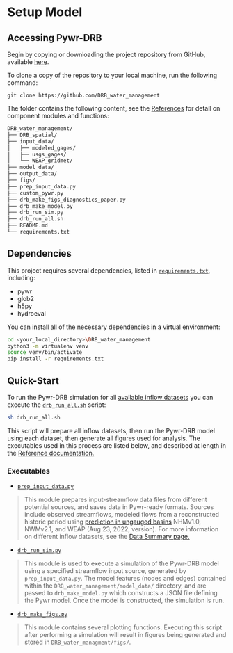 # Setup Model

## Accessing Pywr-DRB

Begin by copying or downloading the project repository from GitHub, available [here](https://github.com/ahamilton144/DRB_water_management).

To clone a copy of the repository to your local machine, run the following command:

```
git clone https://github.com/DRB_water_management
```

The folder contains the following content, see the [References](../../API_References/api_references.md) for detail on component modules and functions:

```Bash
DRB_water_management/
├── DRB_spatial/
├── input_data/
│   ├── modeled_gages/
│   ├── usgs_gages/
│   └── WEAP_gridmet/
├── model_data/
├── output_data/
├── figs/
├── prep_input_data.py
├── custom_pywr.py
├── drb_make_figs_diagnostics_paper.py
├── drb_make_model.py
├── drb_run_sim.py
├── drb_run_all.sh        
├── README.md
└── requirements.txt
```


## Dependencies

This project requires several dependencies, listed in [`requirements.txt`](https://github.com/DRB_water_managment/requirements.txt), including:
- pywr
- glob2
- h5py
- hydroeval

You can install all of the necessary dependencies in a virtual environment:

```Bash
cd <your_local_directory>\DRB_water_management
python3 -m virtualenv venv
source venv/bin/activate
pip install -r requirements.txt
```

## Quick-Start

To run the Pywr-DRB simulation for all [available inflow datasets](../Supplemental/data_summary.md) you can execute the [`drb_run_all.sh`](../API_References/drb_run_all.md) script:

```Bash
sh drb_run_all.sh
```

This script will prepare all inflow datasets, then run the Pywr-DRB model using each dataset, then generate all figures used for analysis.  The executables used in this process are listed below, and described at length in the [Reference documentation.](../API_References/api_references.md)

### Executables

- [`prep_input_data.py`](../API_References/prep_input_data.md)
> This module prepares input-streamflow data files from different potential sources, and saves data in Pywr-ready formats. Sources include observed streamflows, modeled flows from a reconstructed historic period using [prediction in ungauged basins](../Supplemental/pub.md) NHMv1.0, NWMv2.1, and WEAP (Aug 23, 2022, version). For more information on different inflow datasets, see the [Data Summary page.](../Supplemental/data_summary.md)

- [`drb_run_sim.py`](../API_References/drb_run_sim.md)
> This module is used to execute a simulation of the Pywr-DRB model using a specified streamflow input source, generated by `prep_input_data.py`. The model features (nodes and edges) contained within the `DRB_water_management/model_data/` directory, and are passed to `drb_make_model.py` which constructs a JSON file defining the Pywr model. Once the model is constructed, the simulation is run.

- [`drb_make_figs.py`](../API_References/api_references.md)
> This module contains several plotting functions. Executing this script after performing a simulation will result in figures being generated and stored in `DRB_water_managment/figs/`.
